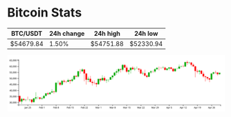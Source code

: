 # Bitcoin Stats

BTC/USDT|24h change|24h high|24h low|
|---|---|---|---|
|$54679.84|1.50%|$54751.88|$52330.94|

<img src="./chart.svg">
